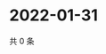 # 2022-01-31

共 0 条

<!-- BEGIN WEIBO -->
<!-- 最后更新时间 Mon Jan 31 2022 12:10:59 GMT+0800 (China Standard Time) -->

<!-- END WEIBO -->
